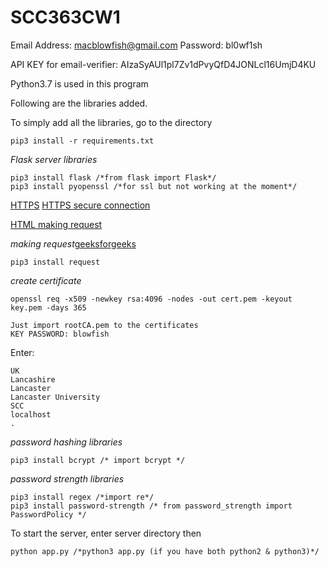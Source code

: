 # SCC363CW1

Email Address: macblowfish@gmail.com Password: bl0wf1sh

API KEY for email-verifier: AIzaSyAUl1pl7Zv1dPvyQfD4JONLcl16UmjD4KU


Python3.7 is used in this program

Following are the libraries added.

To simply add all the libraries, go to the directory
```
pip3 install -r requirements.txt
```

*Flask server libraries*
```
pip3 install flask /*from flask import Flask*/
pip3 install pyopenssl /*for ssl but not working at the moment*/ 
```
[HTTPS](https://blog.miguelgrinberg.com/post/running-your-flask-application-over-https)
[HTTPS secure connection](https://www.freecodecamp.org/news/how-to-get-https-working-on-your-local-development-environment-in-5-minutes-7af615770eec/)

[HTML making request](https://www.w3schools.com/xml/ajax_xmlhttprequest_send.asp)

*making request*[geeksforgeeks](https://www.geeksforgeeks.org/get-post-requests-using-python/)
```
pip3 install request
```


*create certificate*
```
openssl req -x509 -newkey rsa:4096 -nodes -out cert.pem -keyout key.pem -days 365

Just import rootCA.pem to the certificates
KEY PASSWORD: blowfish

```
Enter:
```
UK
Lancashire
Lancaster
Lancaster University
SCC
localhost
.
```

*password hashing libraries*
```
pip3 install bcrypt /* import bcrypt */
```

*password strength libraries*
```
pip3 install regex /*import re*/
pip3 install password-strength /* from password_strength import PasswordPolicy */
```
To start the server, enter server directory then
```
python app.py /*python3 app.py (if you have both python2 & python3)*/
```
